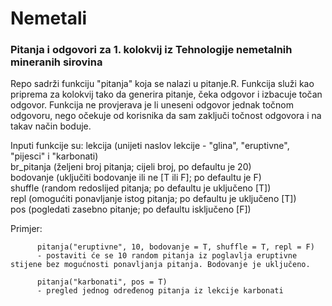 # Nemetali

### Pitanja i odgovori za 1. kolokvij iz Tehnologije nemetalnih mineranih sirovina

Repo sadrži funkciju "pitanja" koja se nalazi u pitanje.R. Funkcija služi kao priprema za kolokvij tako da generira pitanje, čeka odgovor i izbacuje točan odgovor. Funkcija ne provjerava je li uneseni odgovor jednak točnom odgovoru, nego očekuje od korisnika da sam zaključi točnost odgovora i na takav način boduje.  

Inputi funkcije su: lekcija (unijeti naslov lekcije - "glina", "eruptivne", "pijesci" i "karbonati)  
                    br_pitanja (željeni broj pitanja; cijeli broj, po defaultu je 20)  
                    bodovanje (uključiti bodovanje ili ne [T ili F]; po defaultu je F)  
                    shuffle (random redoslijed pitanja; po defaultu je uključeno [T])  
                    repl (omogućiti ponavljanje istog pitanja; po defaultu je uključeno [T])  
                    pos (pogledati zasebno pitanje; po defaultu isključeno [F])  
                    
Primjer:  

          pitanja("eruptivne", 10, bodovanje = T, shuffle = T, repl = F)
          - postaviti će se 10 random pitanja iz poglavlja eruptivne stijene bez mogućnosti ponavljanja pitanja. Bodovanje je uključeno.
          
          pitanja("karbonati", pos = T)
          - pregled jednog određenog pitanja iz lekcije karbonati
